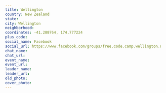 ```yaml
---
title: Wellington
country: New Zealand
state: 
city: Wellington
neighborhood: 
coordinates: -41.288764, 174.777224
plus_code:
social_name: Facebook
social_url: https://www.facebook.com/groups/free.code.camp.wellington.nz
chat_name:
chat_url:
event_name:
event_url:
leader_name:
leader_url:
old_photo: 
cover_photo:
---
```

